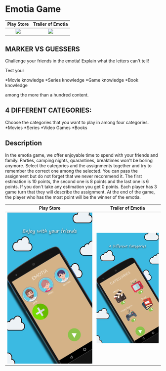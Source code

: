 # Emotia Game
 
 
 Play Store             |  Trailer of Emotia
:-------------------------:|:-------------------------:
<a href="https://play.google.com/store/apps/details?id=com.kaslica.emotia"> <img src="https://freeiconshop.com/wp-content/uploads/edd/google-play-badge-128x128.png" width="350"> </a>  |  <a href="https://youtu.be/lV4YY5EIFOI"> <img src="https://upload.wikimedia.org/wikipedia/commons/thumb/0/09/YouTube_full-color_icon_%282017%29.svg/800px-YouTube_full-color_icon_%282017%29.svg.png" width="250"> </a>
 
## MARKER VS GUESSERS
Challenge your friends in the emotia!
Explain what the letters can't tell!

Test your

*Movie knowledge
*Series knowledge
*Game knowledge
*Book knowledge

among the more than a hundred content.

## 4 DIFFERENT CATEGORIES:
Choose the categories that you want to play in among four categories.
*Movies
*Series
*Video Games
*Books

## Description

In the emotia game, we offer enjoyable time to spend with your friends and family. Parties, camping nights, quarantines, breaktimes won't be boring anymore. Select the categories and the assignments together and try to remember the correct one among the selected. You can pass the assignment but do not forget that we never recommend it. The first estimation is 10 points, the second one is 8 points and the last one is 6 points. If you don't take any estimation you get 0 points. Each player has 3 game turn that they will describe the assignment. At the end of the game, the player who has the most point will be the winner of the emotia.


Play Store             |  Trailer of Emotia
:-------------------------:|:-------------------------:
<img src="https://github.com/myanar7/Emotia/blob/master/intros/Ekran%20Al%C4%B1nt%C4%B1s%C4%B10.PNG" width="350">|  <img src="https://github.com/myanar7/Emotia/blob/master/intros/Ekran%20Al%C4%B1nt%C4%B1s%C4%B11.PNG" width="250">
